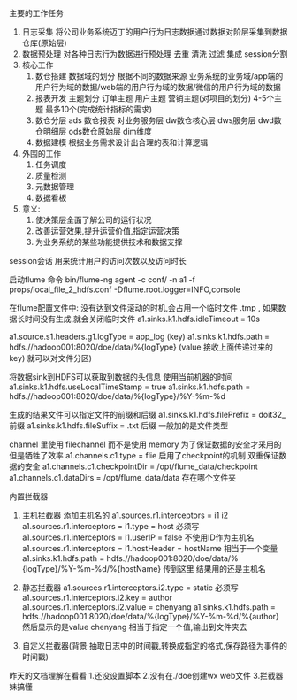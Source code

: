 主要的工作任务
1. 日志采集 将公司业务系统迈丁的用户行为日志数据通过数据对阶层采集到数据仓库(原始层)
2. 数据预处理 对各种日志行为数据进行预处理 去重 清洗 过滤 集成 session分割
3. 核心工作 
   1. 数仓搭建  数据域的划分 根据不同的数据来源 业务系统的业务域/app端的用户行为域的数据/web端的用户行为域的数据/微信的用户行为域的数据
   2. 报表开发 主题划分 订单主题 用户主题 营销主题(对项目的划分) 4-5个主题 最多10个(完成统计指标的需求)
   3. 数仓分层 ads 数仓报表 对业务服务层  dw数仓核心层  dws服务层 dwd数仓明细层 ods数仓原始层 dim维度
   4. 数据建模 根据业务需求设计出合理的表和计算逻辑
4. 外围的工作 
   1. 任务调度
   2. 质量检测
   3. 元数据管理
   4. 数据看板
5. 意义: 
   1. 使决策层全面了解公司的运行状况
   2. 改善运营效果,提升运营价值,指定运营决策
   3. 为业务系统的某些功能提供技术和数据支撑

session会话 用来统计用户的访问次数以及访问时长


启动flume 命令
bin/flume-ng agent -c conf/ -n  a1 -f  props/local_file_2_hdfs.conf  -Dflume.root.logger=INFO,console



在flume配置文件中:
没有达到文件滚动的时机,会占用一个临时文件 .tmp , 如果数据长时间没有生成,就会关闭临时文件
a1.sinks.k1.hdfs.idleTimeout = 10s


a1.source.s1.headers.g1.logType = app_log (key)
a1.sinks.k1.hdfs.path = hdfs.//hadoop001:8020/doe/data/%{logType} (value 接收上面传递过来的key) 就可以对文件分区)

将数据sink到HDFS可以获取到数据的头信息  使用当前机器的时间
a1.sinks.k1.hdfs.useLocalTimeStamp = true 
a1.sinks.k1.hdfs.path = hdfs.//hadoop001:8020/doe/data/%{logType}/%Y-%m-%d 


生成的结果文件可以指定文件的前缀和后缀
a1.sinks.k1.hdfs.filePrefix = doit32_ 前缀
a1.sinks.k1.hdfs.fileSuffix = .txt 后缀 一般加的是文件类型


channel 里使用 filechannel 而不是使用 memory 为了保证数据的安全才采用的  但是牺牲了效率
a1.channels.c1.type = flie
启用了checkpoint的机制 双重保证数据的安全
a1.channels.c1.checkpointDir = /opt/flume_data/checkpoint
a1.channels.c1.dataDirs = /opt/flume_data/data 存在哪个文件夹



内置拦截器 
1. 主机拦截器 添加主机名的
a1.sources.r1.interceptors = i1 i2
a1.sources.r1.interceptors = i1.type = host 必须写
a1.sources.r1.interceptors = i1.userIP = false  不使用ID作为主机名
a1.sources.r1.interceptors = i1.hostHeader = hostName 相当于一个变量
a1.sinks.k1.hdfs.path = hdfs.//hadoop001:8020/doe/data/%{logType}/%Y-%m-%d/%{hostName} 传到这里
结果用的还是主机名

2. 静态拦截器
a1.sources.r1.interceptors.i2.type = static 必须写
a1.sources.r1.interceptors.i2.key = author
a1.sources.r1.interceptors.i2.value = chenyang 
a1.sinks.k1.hdfs.path = hdfs.//hadoop001:8020/doe/data/%{logType}/%Y-%m-%d/%{author} 
然后显示的是value chenyang  相当于指定一个值,输出到文件夹去

3. 自定义拦截器(背景 抽取日志中的时间戳,转换成指定的格式,保存路径为事件的时间戳)





昨天的文档理解在看看
1.还没设置脚本 2.没有在./doe创建wx web文件 3.拦截器妹搞懂  
